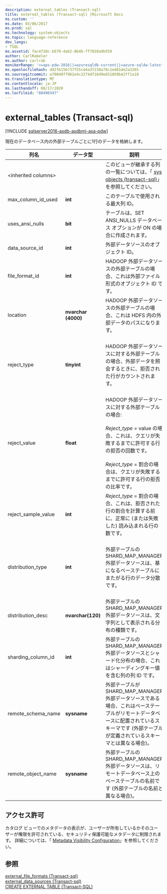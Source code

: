 ```yaml
---
description: external_tables (Transact-sql)
title: external_tables (Transact-sql) |Microsoft Docs
ms.custom: ''
ms.date: 03/06/2017
ms.prod: sql
ms.technology: system-objects
ms.topic: language-reference
dev_langs:
- TSQL
ms.assetid: fac4720c-b679-4ab2-864b-ff7810a9b559
author: CarlRabeler
ms.author: carlrab
monikerRange: '>=aps-pdw-2016||=azuresqldb-current||=azure-sqldw-latest||>=sql-server-2016||=sqlallproducts-allversions||>=sql-server-linux-2017||=azuresqldb-mi-current'
ms.openlocfilehash: dd2f6156737f55cd4a3f238a78c1ed61de2a3265
ms.sourcegitcommit: e700497f962e4c2274df16d9e651059b42ff1a10
ms.translationtype: MT
ms.contentlocale: ja-JP
ms.lasthandoff: 08/17/2020
ms.locfileid: "88490347"
---
```

# <a name="sysexternal_tables-transact-sql"></a>external_tables (Transact-sql)
[!INCLUDE [sqlserver2016-asdb-asdbmi-asa-pdw](../../includes/applies-to-version/sqlserver2016-asdb-asdbmi-asa-pdw.md)]

  現在のデータベース内の外部テーブルごとに1行のデータを格納します。  
  
|列名|データ型|説明|Range|  
|-----------------|---------------|-----------------|-----------|  
|\<inherited columns>||このビューが継承する列の一覧については、「 [sys. objects &#40;transact-sql&#41;](../../relational-databases/system-catalog-views/sys-objects-transact-sql.md)」を参照してください。||  
|max_column_id_used|**int**|このテーブルで使用される最大列 ID。||  
|uses_ansi_nulls|**bit**|テーブルは、SET ANSI_NULLS データベース オプションが ON の場合に作成されます。||  
|data_source_id|**int**|外部データソースのオブジェクト ID。||  
|file_format_id|**int**|HADOOP 外部データソースの外部テーブルの場合、これは外部ファイル形式のオブジェクト ID です。||  
|location|**nvarchar (4000)**|HADOOP 外部データソースの外部テーブルの場合、これは HDFS 内の外部データのパスになります。||  
|reject_type|**tinyint**|HADOOP 外部データソースに対する外部テーブルの場合、外部データを照会するときに、拒否された行がカウントされます。|VALUE-拒否された行の数。<br /><br /> パーセント-拒否された行の割合。|  
|reject_value|**float**|HADOOP 外部データソースに対する外部テーブルの場合:<br /><br /> *Reject_type =* value の場合、これは、クエリが失敗するまでに許可する行の拒否の回数です。<br /><br /> *Reject_type* = 割合の場合は、クエリが失敗するまでに許可する行の拒否の比率です。||  
|reject_sample_value|**int**|*Reject_type* = 割合の場合、これは、拒否された行の割合を計算する前に、正常に (または失敗した) 読み込まれる行の数です。|Reject_type = VALUE の場合は NULL です。|  
|distribution_type|**int**|外部テーブルの SHARD_MAP_MANAGER 外部データソースは、基になるベーステーブルにまたがる行のデータ分散です。|0-シャード化<br /><br /> 1-レプリケート済み<br /><br /> 2-ラウンドロビン|  
|distribution_desc|**nvarchar(120)**|外部テーブルの SHARD_MAP_MANAGER 外部データソースは、文字列として表示される分布の種類です。||  
|sharding_column_id|**int**|外部テーブルの SHARD_MAP_MANAGER 外部データソースとシャード化分布の場合、これはシャーディングキー値を含む列の列 ID です。||  
|remote_schema_name|**sysname**|外部テーブルが SHARD_MAP_MANAGER 外部データソースである場合、これはベーステーブルがリモートデータベースに配置されているスキーマです (外部テーブルが定義されているスキーマとは異なる場合)。||  
|remote_object_name|**sysname**|外部テーブルの SHARD_MAP_MANAGER 外部データソースは、リモートデータベース上のベーステーブルの名前です (外部テーブルの名前と異なる場合)。||  
  
## <a name="permissions"></a>アクセス許可  
 カタログ ビューでのメタデータの表示が、ユーザーが所有しているかそのユーザーが権限を許可されている、セキュリティ保護可能なメタデータに制限されます。 詳細については、「 [Metadata Visibility Configuration](../../relational-databases/security/metadata-visibility-configuration.md)」を参照してください。  
  
## <a name="see-also"></a>参照  
 [external_file_formats &#40;Transact-sql&#41;](../../relational-databases/system-catalog-views/sys-external-file-formats-transact-sql.md)   
 [external_data_sources &#40;Transact-sql&#41;](../../relational-databases/system-catalog-views/sys-external-data-sources-transact-sql.md)   
 [CREATE EXTERNAL TABLE &#40;Transact-SQL&#41;](../../t-sql/statements/create-external-table-transact-sql.md)  
  
  
